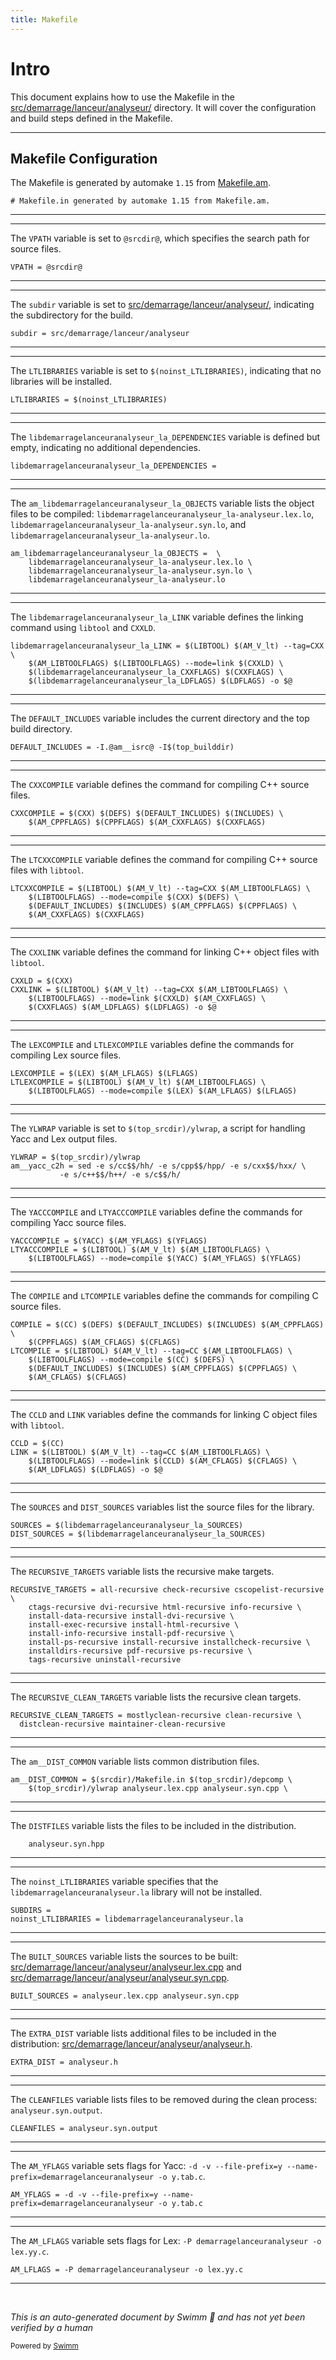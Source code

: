 ```yaml
---
title: Makefile
---
```

# Intro

This document explains how to use the Makefile in the <SwmPath>[src/demarrage/lanceur/analyseur/](src/demarrage/lanceur/analyseur/)</SwmPath> directory. It will cover the configuration and build steps defined in the Makefile.

<SwmSnippet path="/src/demarrage/lanceur/analyseur/Makefile.in" line="1">

---

## Makefile Configuration

The Makefile is generated by automake <SwmToken path="src/demarrage/lanceur/analyseur/Makefile.in" pos="1:12:14" line-data="# Makefile.in generated by automake 1.15 from Makefile.am.">`1.15`</SwmToken> from <SwmPath>[Makefile.am](Makefile.am)</SwmPath>.

```in
# Makefile.in generated by automake 1.15 from Makefile.am.
```

---

</SwmSnippet>

<SwmSnippet path="/src/demarrage/lanceur/analyseur/Makefile.in" line="36">

---

The <SwmToken path="src/demarrage/lanceur/analyseur/Makefile.in" pos="36:0:0" line-data="VPATH = @srcdir@">`VPATH`</SwmToken> variable is set to <SwmToken path="src/demarrage/lanceur/analyseur/Makefile.in" pos="36:4:6" line-data="VPATH = @srcdir@">`@srcdir@`</SwmToken>, which specifies the search path for source files.

```in
VPATH = @srcdir@
```

---

</SwmSnippet>

<SwmSnippet path="/src/demarrage/lanceur/analyseur/Makefile.in" line="111">

---

The <SwmToken path="src/demarrage/lanceur/analyseur/Makefile.in" pos="111:0:0" line-data="subdir = src/demarrage/lanceur/analyseur">`subdir`</SwmToken> variable is set to <SwmPath>[src/demarrage/lanceur/analyseur/](src/demarrage/lanceur/analyseur/)</SwmPath>, indicating the subdirectory for the build.

```in
subdir = src/demarrage/lanceur/analyseur
```

---

</SwmSnippet>

<SwmSnippet path="/src/demarrage/lanceur/analyseur/Makefile.in" line="124">

---

The <SwmToken path="src/demarrage/lanceur/analyseur/Makefile.in" pos="124:0:0" line-data="LTLIBRARIES = $(noinst_LTLIBRARIES)">`LTLIBRARIES`</SwmToken> variable is set to <SwmToken path="src/demarrage/lanceur/analyseur/Makefile.in" pos="124:4:7" line-data="LTLIBRARIES = $(noinst_LTLIBRARIES)">`$(noinst_LTLIBRARIES)`</SwmToken>, indicating that no libraries will be installed.

```in
LTLIBRARIES = $(noinst_LTLIBRARIES)
```

---

</SwmSnippet>

<SwmSnippet path="/src/demarrage/lanceur/analyseur/Makefile.in" line="125">

---

The <SwmToken path="src/demarrage/lanceur/analyseur/Makefile.in" pos="125:0:0" line-data="libdemarragelanceuranalyseur_la_DEPENDENCIES =">`libdemarragelanceuranalyseur_la_DEPENDENCIES`</SwmToken> variable is defined but empty, indicating no additional dependencies.

```in
libdemarragelanceuranalyseur_la_DEPENDENCIES =
```

---

</SwmSnippet>

<SwmSnippet path="/src/demarrage/lanceur/analyseur/Makefile.in" line="126">

---

The <SwmToken path="src/demarrage/lanceur/analyseur/Makefile.in" pos="126:0:0" line-data="am_libdemarragelanceuranalyseur_la_OBJECTS =  \">`am_libdemarragelanceuranalyseur_la_OBJECTS`</SwmToken> variable lists the object files to be compiled: <SwmToken path="src/demarrage/lanceur/analyseur/Makefile.in" pos="127:1:7" line-data="	libdemarragelanceuranalyseur_la-analyseur.lex.lo \">`libdemarragelanceuranalyseur_la-analyseur.lex.lo`</SwmToken>, <SwmToken path="src/demarrage/lanceur/analyseur/Makefile.in" pos="128:1:7" line-data="	libdemarragelanceuranalyseur_la-analyseur.syn.lo \">`libdemarragelanceuranalyseur_la-analyseur.syn.lo`</SwmToken>, and <SwmToken path="src/demarrage/lanceur/analyseur/Makefile.in" pos="129:1:5" line-data="	libdemarragelanceuranalyseur_la-analyseur.lo">`libdemarragelanceuranalyseur_la-analyseur.lo`</SwmToken>.

```in
am_libdemarragelanceuranalyseur_la_OBJECTS =  \
	libdemarragelanceuranalyseur_la-analyseur.lex.lo \
	libdemarragelanceuranalyseur_la-analyseur.syn.lo \
	libdemarragelanceuranalyseur_la-analyseur.lo
```

---

</SwmSnippet>

<SwmSnippet path="/src/demarrage/lanceur/analyseur/Makefile.in" line="136">

---

The <SwmToken path="src/demarrage/lanceur/analyseur/Makefile.in" pos="136:0:0" line-data="libdemarragelanceuranalyseur_la_LINK = $(LIBTOOL) $(AM_V_lt) --tag=CXX \">`libdemarragelanceuranalyseur_la_LINK`</SwmToken> variable defines the linking command using <SwmToken path="src/demarrage/lanceur/analyseur/Makefile.in" pos="113:11:11" line-data="am__aclocal_m4_deps = $(top_srcdir)/m4/libtool.m4 \">`libtool`</SwmToken> and <SwmToken path="src/demarrage/lanceur/analyseur/Makefile.in" pos="137:18:18" line-data="	$(AM_LIBTOOLFLAGS) $(LIBTOOLFLAGS) --mode=link $(CXXLD) \">`CXXLD`</SwmToken>.

```in
libdemarragelanceuranalyseur_la_LINK = $(LIBTOOL) $(AM_V_lt) --tag=CXX \
	$(AM_LIBTOOLFLAGS) $(LIBTOOLFLAGS) --mode=link $(CXXLD) \
	$(libdemarragelanceuranalyseur_la_CXXFLAGS) $(CXXFLAGS) \
	$(libdemarragelanceuranalyseur_la_LDFLAGS) $(LDFLAGS) -o $@
```

---

</SwmSnippet>

<SwmSnippet path="/src/demarrage/lanceur/analyseur/Makefile.in" line="152">

---

The <SwmToken path="src/demarrage/lanceur/analyseur/Makefile.in" pos="152:0:0" line-data="DEFAULT_INCLUDES = -I.@am__isrc@ -I$(top_builddir)">`DEFAULT_INCLUDES`</SwmToken> variable includes the current directory and the top build directory.

```in
DEFAULT_INCLUDES = -I.@am__isrc@ -I$(top_builddir)
```

---

</SwmSnippet>

<SwmSnippet path="/src/demarrage/lanceur/analyseur/Makefile.in" line="156">

---

The <SwmToken path="src/demarrage/lanceur/analyseur/Makefile.in" pos="156:0:0" line-data="CXXCOMPILE = $(CXX) $(DEFS) $(DEFAULT_INCLUDES) $(INCLUDES) \">`CXXCOMPILE`</SwmToken> variable defines the command for compiling C++ source files.

```in
CXXCOMPILE = $(CXX) $(DEFS) $(DEFAULT_INCLUDES) $(INCLUDES) \
	$(AM_CPPFLAGS) $(CPPFLAGS) $(AM_CXXFLAGS) $(CXXFLAGS)
```

---

</SwmSnippet>

<SwmSnippet path="/src/demarrage/lanceur/analyseur/Makefile.in" line="158">

---

The <SwmToken path="src/demarrage/lanceur/analyseur/Makefile.in" pos="158:0:0" line-data="LTCXXCOMPILE = $(LIBTOOL) $(AM_V_lt) --tag=CXX $(AM_LIBTOOLFLAGS) \">`LTCXXCOMPILE`</SwmToken> variable defines the command for compiling C++ source files with <SwmToken path="src/demarrage/lanceur/analyseur/Makefile.in" pos="113:11:11" line-data="am__aclocal_m4_deps = $(top_srcdir)/m4/libtool.m4 \">`libtool`</SwmToken>.

```in
LTCXXCOMPILE = $(LIBTOOL) $(AM_V_lt) --tag=CXX $(AM_LIBTOOLFLAGS) \
	$(LIBTOOLFLAGS) --mode=compile $(CXX) $(DEFS) \
	$(DEFAULT_INCLUDES) $(INCLUDES) $(AM_CPPFLAGS) $(CPPFLAGS) \
	$(AM_CXXFLAGS) $(CXXFLAGS)
```

---

</SwmSnippet>

<SwmSnippet path="/src/demarrage/lanceur/analyseur/Makefile.in" line="166">

---

The <SwmToken path="src/demarrage/lanceur/analyseur/Makefile.in" pos="167:0:0" line-data="CXXLINK = $(LIBTOOL) $(AM_V_lt) --tag=CXX $(AM_LIBTOOLFLAGS) \">`CXXLINK`</SwmToken> variable defines the command for linking C++ object files with <SwmToken path="src/demarrage/lanceur/analyseur/Makefile.in" pos="113:11:11" line-data="am__aclocal_m4_deps = $(top_srcdir)/m4/libtool.m4 \">`libtool`</SwmToken>.

```in
CXXLD = $(CXX)
CXXLINK = $(LIBTOOL) $(AM_V_lt) --tag=CXX $(AM_LIBTOOLFLAGS) \
	$(LIBTOOLFLAGS) --mode=link $(CXXLD) $(AM_CXXFLAGS) \
	$(CXXFLAGS) $(AM_LDFLAGS) $(LDFLAGS) -o $@
```

---

</SwmSnippet>

<SwmSnippet path="/src/demarrage/lanceur/analyseur/Makefile.in" line="174">

---

The <SwmToken path="src/demarrage/lanceur/analyseur/Makefile.in" pos="174:0:0" line-data="LEXCOMPILE = $(LEX) $(AM_LFLAGS) $(LFLAGS)">`LEXCOMPILE`</SwmToken> and <SwmToken path="src/demarrage/lanceur/analyseur/Makefile.in" pos="175:0:0" line-data="LTLEXCOMPILE = $(LIBTOOL) $(AM_V_lt) $(AM_LIBTOOLFLAGS) \">`LTLEXCOMPILE`</SwmToken> variables define the commands for compiling Lex source files.

```in
LEXCOMPILE = $(LEX) $(AM_LFLAGS) $(LFLAGS)
LTLEXCOMPILE = $(LIBTOOL) $(AM_V_lt) $(AM_LIBTOOLFLAGS) \
	$(LIBTOOLFLAGS) --mode=compile $(LEX) $(AM_LFLAGS) $(LFLAGS)
```

---

</SwmSnippet>

<SwmSnippet path="/src/demarrage/lanceur/analyseur/Makefile.in" line="181">

---

The <SwmToken path="src/demarrage/lanceur/analyseur/Makefile.in" pos="181:0:0" line-data="YLWRAP = $(top_srcdir)/ylwrap">`YLWRAP`</SwmToken> variable is set to <SwmToken path="src/demarrage/lanceur/analyseur/Makefile.in" pos="181:4:9" line-data="YLWRAP = $(top_srcdir)/ylwrap">`$(top_srcdir)/ylwrap`</SwmToken>, a script for handling Yacc and Lex output files.

```in
YLWRAP = $(top_srcdir)/ylwrap
am__yacc_c2h = sed -e s/cc$$/hh/ -e s/cpp$$/hpp/ -e s/cxx$$/hxx/ \
		   -e s/c++$$/h++/ -e s/c$$/h/
```

---

</SwmSnippet>

<SwmSnippet path="/src/demarrage/lanceur/analyseur/Makefile.in" line="184">

---

The <SwmToken path="src/demarrage/lanceur/analyseur/Makefile.in" pos="184:0:0" line-data="YACCCOMPILE = $(YACC) $(AM_YFLAGS) $(YFLAGS)">`YACCCOMPILE`</SwmToken> and <SwmToken path="src/demarrage/lanceur/analyseur/Makefile.in" pos="185:0:0" line-data="LTYACCCOMPILE = $(LIBTOOL) $(AM_V_lt) $(AM_LIBTOOLFLAGS) \">`LTYACCCOMPILE`</SwmToken> variables define the commands for compiling Yacc source files.

```in
YACCCOMPILE = $(YACC) $(AM_YFLAGS) $(YFLAGS)
LTYACCCOMPILE = $(LIBTOOL) $(AM_V_lt) $(AM_LIBTOOLFLAGS) \
	$(LIBTOOLFLAGS) --mode=compile $(YACC) $(AM_YFLAGS) $(YFLAGS)
```

---

</SwmSnippet>

<SwmSnippet path="/src/demarrage/lanceur/analyseur/Makefile.in" line="191">

---

The <SwmToken path="src/demarrage/lanceur/analyseur/Makefile.in" pos="191:0:0" line-data="COMPILE = $(CC) $(DEFS) $(DEFAULT_INCLUDES) $(INCLUDES) $(AM_CPPFLAGS) \">`COMPILE`</SwmToken> and <SwmToken path="src/demarrage/lanceur/analyseur/Makefile.in" pos="193:0:0" line-data="LTCOMPILE = $(LIBTOOL) $(AM_V_lt) --tag=CC $(AM_LIBTOOLFLAGS) \">`LTCOMPILE`</SwmToken> variables define the commands for compiling C source files.

```in
COMPILE = $(CC) $(DEFS) $(DEFAULT_INCLUDES) $(INCLUDES) $(AM_CPPFLAGS) \
	$(CPPFLAGS) $(AM_CFLAGS) $(CFLAGS)
LTCOMPILE = $(LIBTOOL) $(AM_V_lt) --tag=CC $(AM_LIBTOOLFLAGS) \
	$(LIBTOOLFLAGS) --mode=compile $(CC) $(DEFS) \
	$(DEFAULT_INCLUDES) $(INCLUDES) $(AM_CPPFLAGS) $(CPPFLAGS) \
	$(AM_CFLAGS) $(CFLAGS)
```

---

</SwmSnippet>

<SwmSnippet path="/src/demarrage/lanceur/analyseur/Makefile.in" line="201">

---

The <SwmToken path="src/demarrage/lanceur/analyseur/Makefile.in" pos="201:0:0" line-data="CCLD = $(CC)">`CCLD`</SwmToken> and <SwmToken path="src/demarrage/lanceur/analyseur/Makefile.in" pos="202:0:0" line-data="LINK = $(LIBTOOL) $(AM_V_lt) --tag=CC $(AM_LIBTOOLFLAGS) \">`LINK`</SwmToken> variables define the commands for linking C object files with <SwmToken path="src/demarrage/lanceur/analyseur/Makefile.in" pos="113:11:11" line-data="am__aclocal_m4_deps = $(top_srcdir)/m4/libtool.m4 \">`libtool`</SwmToken>.

```in
CCLD = $(CC)
LINK = $(LIBTOOL) $(AM_V_lt) --tag=CC $(AM_LIBTOOLFLAGS) \
	$(LIBTOOLFLAGS) --mode=link $(CCLD) $(AM_CFLAGS) $(CFLAGS) \
	$(AM_LDFLAGS) $(LDFLAGS) -o $@
```

---

</SwmSnippet>

<SwmSnippet path="/src/demarrage/lanceur/analyseur/Makefile.in" line="209">

---

The <SwmToken path="src/demarrage/lanceur/analyseur/Makefile.in" pos="209:0:0" line-data="SOURCES = $(libdemarragelanceuranalyseur_la_SOURCES)">`SOURCES`</SwmToken> and <SwmToken path="src/demarrage/lanceur/analyseur/Makefile.in" pos="210:0:0" line-data="DIST_SOURCES = $(libdemarragelanceuranalyseur_la_SOURCES)">`DIST_SOURCES`</SwmToken> variables list the source files for the library.

```in
SOURCES = $(libdemarragelanceuranalyseur_la_SOURCES)
DIST_SOURCES = $(libdemarragelanceuranalyseur_la_SOURCES)
```

---

</SwmSnippet>

<SwmSnippet path="/src/demarrage/lanceur/analyseur/Makefile.in" line="211">

---

The <SwmToken path="src/demarrage/lanceur/analyseur/Makefile.in" pos="211:0:0" line-data="RECURSIVE_TARGETS = all-recursive check-recursive cscopelist-recursive \">`RECURSIVE_TARGETS`</SwmToken> variable lists the recursive make targets.

```in
RECURSIVE_TARGETS = all-recursive check-recursive cscopelist-recursive \
	ctags-recursive dvi-recursive html-recursive info-recursive \
	install-data-recursive install-dvi-recursive \
	install-exec-recursive install-html-recursive \
	install-info-recursive install-pdf-recursive \
	install-ps-recursive install-recursive installcheck-recursive \
	installdirs-recursive pdf-recursive ps-recursive \
	tags-recursive uninstall-recursive
```

---

</SwmSnippet>

<SwmSnippet path="/src/demarrage/lanceur/analyseur/Makefile.in" line="224">

---

The <SwmToken path="src/demarrage/lanceur/analyseur/Makefile.in" pos="224:0:0" line-data="RECURSIVE_CLEAN_TARGETS = mostlyclean-recursive clean-recursive	\">`RECURSIVE_CLEAN_TARGETS`</SwmToken> variable lists the recursive clean targets.

```in
RECURSIVE_CLEAN_TARGETS = mostlyclean-recursive clean-recursive	\
  distclean-recursive maintainer-clean-recursive
```

---

</SwmSnippet>

<SwmSnippet path="/src/demarrage/lanceur/analyseur/Makefile.in" line="252">

---

The <SwmToken path="src/demarrage/lanceur/analyseur/Makefile.in" pos="252:0:0" line-data="am__DIST_COMMON = $(srcdir)/Makefile.in $(top_srcdir)/depcomp \">`am__DIST_COMMON`</SwmToken> variable lists common distribution files.

```in
am__DIST_COMMON = $(srcdir)/Makefile.in $(top_srcdir)/depcomp \
	$(top_srcdir)/ylwrap analyseur.lex.cpp analyseur.syn.cpp \
```

---

</SwmSnippet>

<SwmSnippet path="/src/demarrage/lanceur/analyseur/Makefile.in" line="254">

---

The <SwmToken path="src/demarrage/lanceur/analyseur/Makefile.in" pos="255:0:0" line-data="DISTFILES = $(DIST_COMMON) $(DIST_SOURCES) $(TEXINFOS) $(EXTRA_DIST)">`DISTFILES`</SwmToken> variable lists the files to be included in the distribution.

```in
	analyseur.syn.hpp
```

---

</SwmSnippet>

<SwmSnippet path="/src/demarrage/lanceur/analyseur/Makefile.in" line="429">

---

The <SwmToken path="src/demarrage/lanceur/analyseur/Makefile.in" pos="430:0:0" line-data="noinst_LTLIBRARIES = libdemarragelanceuranalyseur.la">`noinst_LTLIBRARIES`</SwmToken> variable specifies that the <SwmToken path="src/demarrage/lanceur/analyseur/Makefile.in" pos="430:4:6" line-data="noinst_LTLIBRARIES = libdemarragelanceuranalyseur.la">`libdemarragelanceuranalyseur.la`</SwmToken> library will not be installed.

```in
SUBDIRS = 
noinst_LTLIBRARIES = libdemarragelanceuranalyseur.la
```

---

</SwmSnippet>

<SwmSnippet path="/src/demarrage/lanceur/analyseur/Makefile.in" line="431">

---

The <SwmToken path="src/demarrage/lanceur/analyseur/Makefile.in" pos="431:0:0" line-data="BUILT_SOURCES = analyseur.lex.cpp analyseur.syn.cpp">`BUILT_SOURCES`</SwmToken> variable lists the sources to be built: <SwmPath>[src/demarrage/lanceur/analyseur/analyseur.lex.cpp](src/demarrage/lanceur/analyseur/analyseur.lex.cpp)</SwmPath> and <SwmPath>[src/demarrage/lanceur/analyseur/analyseur.syn.cpp](src/demarrage/lanceur/analyseur/analyseur.syn.cpp)</SwmPath>.

```in
BUILT_SOURCES = analyseur.lex.cpp analyseur.syn.cpp
```

---

</SwmSnippet>

<SwmSnippet path="/src/demarrage/lanceur/analyseur/Makefile.in" line="433">

---

The <SwmToken path="src/demarrage/lanceur/analyseur/Makefile.in" pos="433:0:0" line-data="EXTRA_DIST = analyseur.h ">`EXTRA_DIST`</SwmToken> variable lists additional files to be included in the distribution: <SwmPath>[src/demarrage/lanceur/analyseur/analyseur.h](src/demarrage/lanceur/analyseur/analyseur.h)</SwmPath>.

```in
EXTRA_DIST = analyseur.h 
```

---

</SwmSnippet>

<SwmSnippet path="/src/demarrage/lanceur/analyseur/Makefile.in" line="434">

---

The <SwmToken path="src/demarrage/lanceur/analyseur/Makefile.in" pos="434:0:0" line-data="CLEANFILES = analyseur.syn.output">`CLEANFILES`</SwmToken> variable lists files to be removed during the clean process: <SwmToken path="src/demarrage/lanceur/analyseur/Makefile.in" pos="434:4:8" line-data="CLEANFILES = analyseur.syn.output">`analyseur.syn.output`</SwmToken>.

```in
CLEANFILES = analyseur.syn.output
```

---

</SwmSnippet>

<SwmSnippet path="/src/demarrage/lanceur/analyseur/Makefile.in" line="435">

---

The <SwmToken path="src/demarrage/lanceur/analyseur/Makefile.in" pos="435:0:0" line-data="AM_YFLAGS = -d -v --file-prefix=y --name-prefix=demarragelanceuranalyseur -o y.tab.c">`AM_YFLAGS`</SwmToken> variable sets flags for Yacc: <SwmToken path="src/demarrage/lanceur/analyseur/Makefile.in" pos="435:4:31" line-data="AM_YFLAGS = -d -v --file-prefix=y --name-prefix=demarragelanceuranalyseur -o y.tab.c">`-d -v --file-prefix=y --name-prefix=demarragelanceuranalyseur -o y.tab.c`</SwmToken>.

```in
AM_YFLAGS = -d -v --file-prefix=y --name-prefix=demarragelanceuranalyseur -o y.tab.c
```

---

</SwmSnippet>

<SwmSnippet path="/src/demarrage/lanceur/analyseur/Makefile.in" line="436">

---

The <SwmToken path="src/demarrage/lanceur/analyseur/Makefile.in" pos="436:0:0" line-data="AM_LFLAGS = -P demarragelanceuranalyseur -o lex.yy.c">`AM_LFLAGS`</SwmToken> variable sets flags for Lex: <SwmToken path="src/demarrage/lanceur/analyseur/Makefile.in" pos="436:4:16" line-data="AM_LFLAGS = -P demarragelanceuranalyseur -o lex.yy.c">`-P demarragelanceuranalyseur -o lex.yy.c`</SwmToken>.

```in
AM_LFLAGS = -P demarragelanceuranalyseur -o lex.yy.c
```

---

</SwmSnippet>

&nbsp;

*This is an auto-generated document by Swimm 🌊 and has not yet been verified by a human*

<SwmMeta version="3.0.0" repo-id="Z2l0aHViJTNBJTNBc3ZtLTIuNy4yMDI0MTEwNyUzQSUzQVN3aW1tLURlbW8=" repo-name="svm-2.7.20241107"><sup>Powered by [Swimm](/)</sup></SwmMeta>
